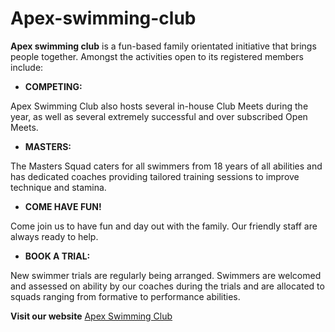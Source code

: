 # Apex-swimming-club

**Apex swimming club** is a fun-based family orientated initiative that brings people together. Amongst the activities open to its registered members include:

+ **COMPETING:**

Apex Swimming Club also hosts several in-house Club Meets during the year, as well as several extremely successful and over subscribed Open Meets.

+ **MASTERS:**

The Masters Squad caters for all swimmers from 18 years of all abilities and has dedicated coaches providing tailored training sessions to improve technique and stamina.

+ **COME HAVE FUN!**

Come join us to have fun and day out with the family. Our friendly staff are always ready to help.


+ **BOOK A TRIAL:**

New swimmer trials are regularly being arranged. Swimmers are welcomed and assessed on ability by our coaches during the trials and are allocated to squads ranging from formative to performance abilities.

**Visit our website** [Apex Swimming Club](https://28yg.github.io/Apex-swimming-club/)
